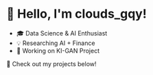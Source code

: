 # 👋 Hello, I'm clouds_gqy!  
- 🎓 Data Science & AI Enthusiast  
- 💡 Researching AI + Finance  
- 🔭 Working on KI-GAN Project  

🚀 Check out my projects below!  
